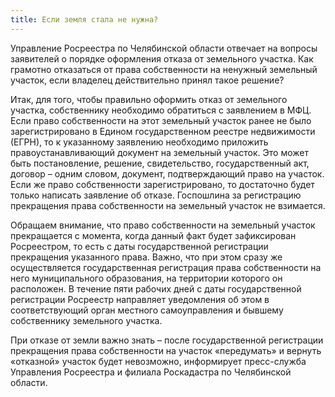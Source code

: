 ```yaml
---
title: Если земля стала не нужна?
---
```

Управление Росреестра по Челябинской области отвечает на вопросы заявителей о порядке оформления отказа от земельного участка. Как грамотно отказаться от права собственности на ненужный земельный участок, если владелец действительно принял такое решение?

Итак, для того, чтобы правильно оформить отказ от земельного участка, собственнику необходимо обратиться с заявлением в МФЦ. Если право собственности на этот земельный участок ранее не было зарегистрировано в Едином государственном реестре недвижимости (ЕГРН), то к указанному заявлению необходимо приложить правоустанавливающий документ на земельный участок. Это может быть постановление, решение, свидетельство, государственный акт, договор – одним словом, документ, подтверждающий право на участок. Если же право собственности зарегистрировано, то достаточно будет только написать заявление об отказе. Госпошлина за регистрацию прекращения права собственности на земельный участок не взимается.

Обращаем внимание, что право собственности на земельный участок прекращается с момента, когда данный факт будет зафиксирован Росреестром, то есть с даты государственной регистрации прекращения указанного права. Важно, что при этом сразу же осуществляется государственная регистрация права собственности на него муниципального образования, на территории которого он расположен. В течение пяти рабочих дней с даты государственной регистрации Росреестр направляет уведомления об этом в соответствующий орган местного самоуправления и бывшему собственнику земельного участка.

При отказе от земли важно знать – после государственной регистрации прекращения права собственности на участок «передумать» и вернуть «отказной» участок будет невозможно, информирует пресс-служба Управления Росреестра и филиала Роскадастра по Челябинской области.